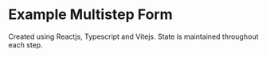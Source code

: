 # Example Multistep Form

Created using Reactjs, Typescript and Vitejs. State is maintained throughout each step.